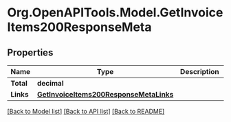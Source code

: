# Org.OpenAPITools.Model.GetInvoiceItems200ResponseMeta

## Properties

Name | Type | Description | Notes
------------ | ------------- | ------------- | -------------
**Total** | **decimal** |  | [optional] 
**Links** | [**GetInvoiceItems200ResponseMetaLinks**](GetInvoiceItems200ResponseMetaLinks.md) |  | [optional] 

[[Back to Model list]](../README.md#documentation-for-models) [[Back to API list]](../README.md#documentation-for-api-endpoints) [[Back to README]](../README.md)

